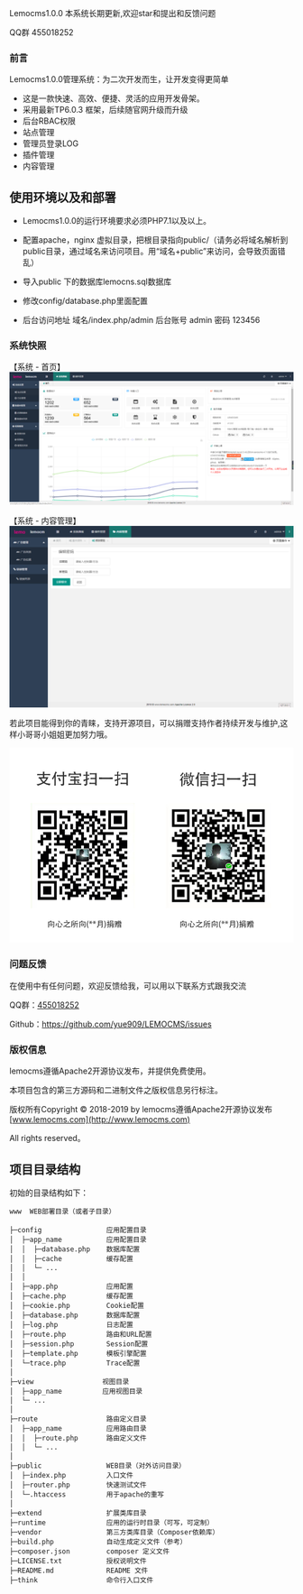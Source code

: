 Lemocms1.0.0 本系统长期更新,欢迎star和提出和反馈问题 

QQ群 455018252

### 前言

Lemocms1.0.0管理系统：为二次开发而生，让开发变得更简单
 + 这是一款快速、高效、便捷、灵活的应用开发骨架。
 + 采用最新TP6.0.3 框架，后续随官网升级而升级
 + 后台RBAC权限
 + 站点管理
 + 管理员登录LOG
 + 插件管理
 + 内容管理
  
## 使用环境以及和部署  
 + Lemocms1.0.0的运行环境要求必须PHP7.1以及以上。
    
 + 配置apache，nginx 虚拟目录，把根目录指向public/（请务必将域名解析到public目录，通过域名来访问项目。用“域名+public”来访问，会导致页面错乱）
 
 + 导入public 下的数据库lemocns.sql数据库
 
 + 修改config/database.php里面配置

 + 后台访问地址 域名/index.php/admin 后台账号 admin 密码 123456


### 系统快照

【系统 - 首页】
![image](public/static/admin/images/index.png)

【系统 - 内容管理】
![image](public/static/admin/images/page.png)


若此项目能得到你的青睐，支持开源项目，可以捐赠支持作者持续开发与维护,这样小哥哥小姐姐更加努力哦。

![image](public/static/admin/images/pay.png)


### 问题反馈

在使用中有任何问题，欢迎反馈给我，可以用以下联系方式跟我交流

QQ群：[455018252](https://jq.qq.com/?_wv=1027&k=5RWLxx7)

Github：https://github.com/yue909/LEMOCMS/issues

### 版权信息

lemocms遵循Apache2开源协议发布，并提供免费使用。

本项目包含的第三方源码和二进制文件之版权信息另行标注。

版权所有Copyright © 2018-2019 by lemocms遵循Apache2开源协议发布 [www.lemocms.com](http://www.lemocms.com)

All rights reserved。

## 项目目录结构

初始的目录结构如下：

~~~
www  WEB部署目录（或者子目录）

├─config                应用配置目录
│  ├─app_name           应用配置目录
│  │  ├─database.php    数据库配置
│  │  ├─cache           缓存配置
│  │  └─ ...            
│  │
│  ├─app.php            应用配置
│  ├─cache.php          缓存配置
│  ├─cookie.php         Cookie配置
│  ├─database.php       数据库配置
│  ├─log.php            日志配置
│  ├─route.php          路由和URL配置
│  ├─session.php        Session配置
│  ├─template.php       模板引擎配置
│  └─trace.php          Trace配置
│
├─view                 视图目录
│  ├─app_name          应用视图目录
│  └─ ...   
│
├─route                 路由定义目录
│  ├─app_name           应用路由目录
│  │  ├─route.php       路由定义文件
│  │  └─ ...   
│
├─public                WEB目录（对外访问目录）
│  ├─index.php          入口文件
│  ├─router.php         快速测试文件
│  └─.htaccess          用于apache的重写
│
├─extend                扩展类库目录
├─runtime               应用的运行时目录（可写，可定制）
├─vendor                第三方类库目录（Composer依赖库）
├─build.php             自动生成定义文件（参考）
├─composer.json         composer 定义文件
├─LICENSE.txt           授权说明文件
├─README.md             README 文件
├─think                 命令行入口文件




